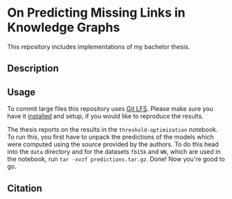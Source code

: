 # On Predicting Missing Links in Knowledge Graphs

This repository includes implementations of my bachelor thesis.

## Description


## Usage
To commit large files this repository uses [Git LFS](https://git-lfs.github.com/).
Please make sure you have it [installed](https://help.github.com/articles/installing-git-large-file-storage/) and setup,
if you would like to reproduce the results.

The thesis reports on the results in the `threshold-optimization` notebook.
To run this, you first have to unpack the predictions of the models which were computed using the source provided by the
authors.
To do this head into the `data` directory and for the datasets `fb15k` and `WN`, which are used in the notebook, run
`tar -xvzf predictions.tar.gz`.
Done! Now you're good to go.

## Citation

```

```